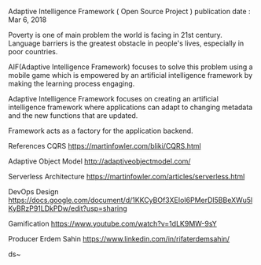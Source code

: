 Adaptive Intelligence Framework ( Open Source Project )
publication date : Mar 6, 2018 

Poverty is one of main problem the world is facing in 21st century. Language barriers is the greatest obstacle in people's lives, especially in poor countries.

AIF(Adaptive Intelligence Framework) focuses to solve this problem using a mobile game which is empowered by an artificial intelligence framework by making the learning process engaging.


Adaptive Intelligence Framework focuses on creating an artificial intelligence framework where applications can adapt to changing metadata and the new functions that are updated.

Framework acts as a factory for the application backend.

References
CQRS
https://martinfowler.com/bliki/CQRS.html

Adaptive Object Model
http://adaptiveobjectmodel.com/

Serverless Architecture
https://martinfowler.com/articles/serverless.html

DevOps Design
https://docs.google.com/document/d/1KKCyBOf3XEIoI6PMerDl5BBeXWu5lKyBRzP91LDkPDw/edit?usp=sharing

Gamification
https://www.youtube.com/watch?v=1dLK9MW-9sY

Producer
Erdem Sahin
https://www.linkedin.com/in/rifaterdemsahin/



ds~
